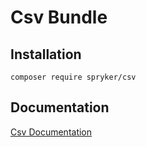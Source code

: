 # Csv Bundle

## Installation

```
composer require spryker/csv
```

## Documentation

[Csv Documentation](https://spryker.github.io/csv/index.html)




